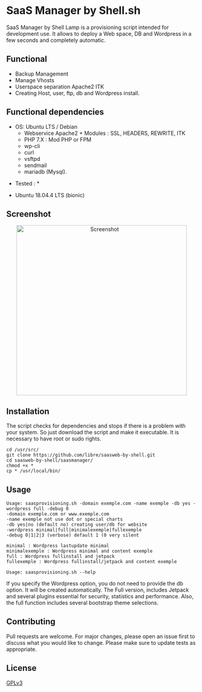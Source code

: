 # SaaS Manager by Shell.sh
SaaS Manager by Shell Lamp is a provisioning script intended for development use. 
It allows to deploy a Web space, DB and Wordpress in a few seconds and completely automatic.

## Functional 
- Backup Management
- Manage Vhosts
- Userspace separation Apache2 ITK
- Creating Host, user, ftp, db and Wordpress install. 

## Functional dependencies

- OS: Ubuntu LTS / Debian
  - Webservice Apache2 + Modules : SSL, HEADERS, REWRITE, ITK
  - PHP 7.X : Mod PHP or FPM
  - wp-cli
  - curl
  - vsftpd
  - sendmail
  - mariadb (Mysql).

* Tested : *
- Ubuntu 18.04.4 LTS (bionic)


## Screenshot 
<p align="center">
  <img src="https://raw.githubusercontent.com/libre/saasweb-by-shell/main/scrennshot.png" width="450" title="Screenshot">
</p>

## Installation

The script checks for dependencies and stops if there is a problem with your system. 
So just download the script and make it executable. It is necessary to have root or sudo rights.
 
```
cd /usr/src/
git clone https://github.com/libre/saasweb-by-shell.git
cd saasweb-by-shell/saasmanager/
chmod +x *
cp * /usr/local/bin/
```

## Usage

```
Usage: saasprovisioning.sh -domain exemple.com -name exemple -db yes -wordpress full -debug 0
-domain exemple.com or www.exemple.com
-name exemple not use dot or special charts
-db yes|no (default no) creating user/db for website
-wordpress minimal|full|minimalexemple|fullexemple
-debug 0|1|2|3 (verbose) default 1 (0 very silent

minimal : Wordpress lastupdate minimal
minimalexemple : Wordpress minimal and content exemple
full : Wordpress fullinstall and jetpack
fullexemple : Wordpress fullinstall/jetpack and content exemple

Usage: saasprovisioning.sh --help
```

If you specify the Wordpress option, you do not need to provide the db option. It will be created automatically.
The Full version, includes Jetpack and several plugins essential for security, statistics and performance. Also, the full function includes several bootstrap theme selections.


## Contributing

Pull requests are welcome. For major changes, please open an issue first to discuss what you would like to change.
Please make sure to update tests as appropriate.

## License

[GPLv3](https://www.gnu.org/licenses/gpl-3.0.html)